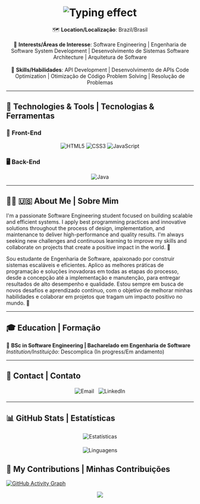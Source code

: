 <h1 align="center">
  <img src="https://readme-typing-svg.herokuapp.com?font=Fira+Code&weight=600&size=64&duration=1200&pause=500&color=00FF7F&center=true&vCenter=true&width=1500&height=190&lines=🤗+Wallison+Dias+🚀;💻+Software+Engineering+Student+📚;🎓+Estudante+de+Engenharia+de+Software+⚙️&gradient=true&cursor=block" alt="Typing effect" />
</h1>

<p align="center">
  🗺️ <strong>Location/Localização</strong>: Brazil/Brasil  
  <br><br>
  🌟 <strong>Interests/Áreas de Interesse</strong>:  
  Software Engineering | Engenharia de Software  
  System Development | Desenvolvimento de Sistemas  
  Software Architecture | Arquitetura de Software  
  <br><br>
  🔧 <strong>Skills/Habilidades</strong>:  
  API Development | Desenvolvimento de APIs  
  Code Optimization | Otimização de Código  
  Problem Solving | Resolução de Problemas  
</p>

---

## 🚀 Technologies & Tools | Tecnologias & Ferramentas  

### 🎨 **Front-End**  
<p align="center">
  <img src="https://img.shields.io/badge/HTML5-E34F26?style=for-the-badge&logo=html5&logoColor=white" alt="HTML5"/>  
  <img src="https://img.shields.io/badge/CSS3-1572B6?style=for-the-badge&logo=css3&logoColor=white" alt="CSS3"/>  
  <img src="https://img.shields.io/badge/JavaScript-F7DF1E?style=for-the-badge&logo=javascript&logoColor=black" alt="JavaScript"/>
</p>

### 🖥️ **Back-End**  
<p align="center">
  <img src="https://img.shields.io/badge/Java-007396?style=for-the-badge&logo=java&logoColor=white" alt="Java"/>
</p>

---

## 👨‍💻 🇺🇸 About Me | Sobre Mim  

I'm a passionate Software Engineering student focused on building scalable and efficient systems. I apply best programming practices and innovative solutions throughout the process of design, implementation, and maintenance to deliver high-performance and quality results. I'm always seeking new challenges and continuous learning to improve my skills and collaborate on projects that create a positive impact in the world. 🌱

Sou estudante de Engenharia de Software, apaixonado por construir sistemas escaláveis e eficientes. Aplico as melhores práticas de programação e soluções inovadoras em todas as etapas do processo, desde a concepção até a implementação e manutenção, para entregar resultados de alto desempenho e qualidade. Estou sempre em busca de novos desafios e aprendizado contínuo, com o objetivo de melhorar minhas habilidades e colaborar em projetos que tragam um impacto positivo no mundo. 🌱
 

---

## 🎓 Education | Formação  

🔹 **BSc in Software Engineering | Bacharelado em Engenharia de Software**  
  *Institution/Instituição*: Descomplica (In progress/Em andamento)  

---

## 📩 Contact | Contato

<div align="center" style="display: flex; justify-content: center; gap: 12px; flex-wrap: wrap; margin: 20px 0;">
  <a href="mailto:wallisonjuniodias@outlook.com" style="text-decoration: none;">
    <img src="https://img.shields.io/badge/Outlook-0078D4?style=for-the-badge&logo=microsoft-outlook&logoColor=white" alt="Email"/>
  </a>
  <a href="https://linkedin.com/in/wallison" target="_blank" style="text-decoration: none;">
    <img src="https://img.shields.io/badge/LinkedIn-0077B5?style=for-the-badge&logo=linkedin&logoColor=white" alt="LinkedIn"/>
  </a>
</div>

---

## 📊 GitHub Stats | Estatísticas  

<div align="center" style="display: flex; justify-content: center; flex-wrap: wrap; gap: 20px; margin: 20px 0;">
  <div style="flex: 0 0 auto; min-width: 400px; max-width: 100%;">
    <img height="180" src="https://github-readme-stats.vercel.app/api?username=WalliCode&show_icons=true&hide_title=true&count_private=true&hide=prs&theme=tokyonight" alt="Estatísticas" style="max-width: 100%; height: auto;"/>
  </div>
  <div style="flex: 0 0 auto; min-width: 300px; max-width: 100%;">
    <img height="180" src="https://github-readme-stats.vercel.app/api/top-langs/?username=WalliCode&layout=compact&theme=tokyonight" alt="Linguagens" style="max-width: 100%; height: auto;"/>
  </div>
</div>

## 🐍 My Contributions | Minhas Contribuições

[![GitHub Activity Graph](https://github-readme-activity-graph.vercel.app/graph?username=WalliCode&theme=github-compact)](https://github.com/WalliCode)

<p align="center">
  <img src="https://capsule-render.vercel.app/api?type=waving&color=gradient&height=60&section=footer&width=100%"/>
</p>
